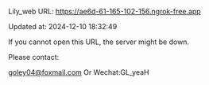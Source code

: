 Lily_web URL: https://ae6d-61-165-102-156.ngrok-free.app

Updated at: 2024-12-10 18:32:49

If you cannot open this URL, the server might be down.

Please contact: 

goley04@foxmail.com Or Wechat:GL_yeaH